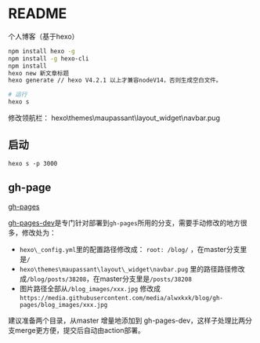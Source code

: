# README
个人博客（基于hexo）
```bash
npm install hexo -g
npm install -g hexo-cli
npm install
hexo new 新文章标题
hexo generate // hexo V4.2.1 以上才兼容nodeV14，否则生成空白文件。

# 运行
hexo s
```

修改领航栏：
hexo\themes\maupassant\layout\_widget\navbar.pug

## 启动
`hexo s -p 3000`

## gh-page
[gh-pages](https://alwxkxk.github.io/blog/posts/23630/)


[gh-pages-dev](https://github.com/alwxkxk/blog/tree/gh-pages-dev)是专门针对部署到`gh-pages`所用的分支，需要手动修改的地方很多，修改处为：
- `hexo\_config.yml`里的配置路径修改成： `root: /blog/` ，在master分支里是`/`
- `hexo\themes\maupassant\layout\_widget\navbar.pug` 里的路径路径修改成`/blog/posts/38208`，在master分支里是`/posts/38208`
- 图片路径全部从`/blog_images/xxx.jpg` 修改成`https://media.githubusercontent.com/media/alwxkxk/blog/gh-pages/blog_images/xxx.jpg`


建议准备两个目录，从master 增量地添加到 gh-pages-dev，这样子处理比两分支merge更方便，提交后自动由action部署。

